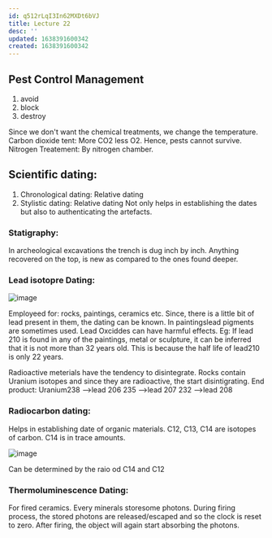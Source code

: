 ```yaml
---
id: q512rLqI3In62MXDt6bVJ
title: Lecture 22
desc: ''
updated: 1638391600342
created: 1638391600342
---
```


## Pest Control Management

1. avoid 
2. block
3. destroy

Since we don't want the chemical treatments, we change the temperature. 
Carbon dioxide tent: More CO2 less O2. Hence, pests cannot survive. 
Nitrogen Treatement: By nitrogen chamber. 

## Scientific dating:
1. Chronological dating: Relative dating
2. Stylistic dating: Relative dating
Not only helps in establishing the dates but also to authenticating the artefacts.

### Statigraphy: 
In archeological excavations the trench is dug inch by inch.
Anything recovered on the top, is new as compared to the ones found deeper. 

### Lead isotopre Dating: 

![image](https://user-images.githubusercontent.com/77895809/144220769-3dbdc38a-3fa6-400e-8fd5-6a3a2df7a22a.png)

Employeed for: rocks, paintings, ceramics etc. Since, there is a little bit of lead present in them, the dating can be known. In paintingslead pigments are sometimes used. Lead Oxciddes can have harmful effects.
Eg: If lead 210 is found in any of the paintings, metal or sculpture, it can be inferred that it is not more than 32 years old. This is because the half life of lead210 is only 22 years. 

Radioactive meterials have the tendency to disintegrate. Rocks contain Uranium isotopes and since they are radioactive, the start disintigrating.
End product: Uranium238 -->lead 206
                    235 -->lead 207
                    232 -->lead 208

### Radiocarbon dating: 
Helps in establishing date of organic materials. C12, C13, C14 are isotopes of carbon. C14 is in trace amounts.  

![image](https://user-images.githubusercontent.com/77895809/144224507-2c9b1f19-0cc8-4876-aaf2-c6b82bc5bbd2.png)

Can be determined by the raio od C14 and C12 

### Thermoluminescence Dating: 
For fired ceramics. Every minerals storesome photons. During firing process, the stored photons are released/escaped and so the clock is reset to zero. After firing, the object will again start absorbing the photons. 